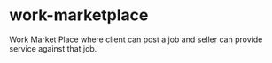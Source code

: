 # work-marketplace
Work Market Place where client can post a job and seller can provide service against that job.
